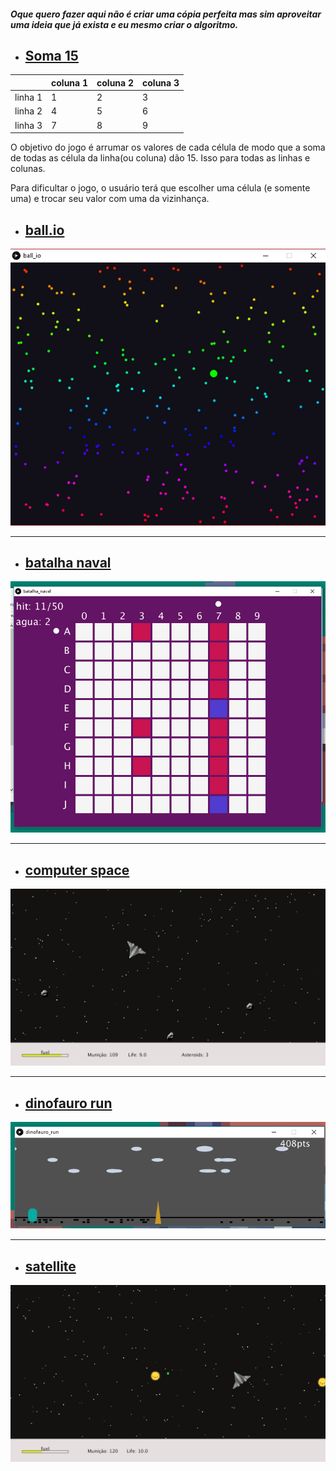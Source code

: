 ##### Oque quero fazer aqui não é criar uma cópia perfeita mas sim aproveitar uma ideia que já exista e eu mesmo criar o algoritmo.

* ## [Soma 15](https://github.com/wesley-cantarino/Games/tree/master/Soma_15)
|  | coluna 1 | coluna 2 | coluna 3 |
| - | -------- | -------- | -------- |
| linha 1 | 1 | 2 | 3 |
| linha 2 | 4 | 5 | 6 |
| linha 3 | 7 | 8 | 9 |

O objetivo do jogo é arrumar os valores de cada célula de modo que a soma de todas as célula da linha(ou coluna) dão 15. Isso para todas as linhas e colunas.

Para dificultar o jogo, o usuário terá que escolher uma célula (e somente uma) e trocar seu valor com uma da vizinhança. 


* ## [ball.io](https://github.com/wesley-cantarino/Games/tree/master/ball_io)

![](https://github.com/wesley-cantarino/Games/blob/master/ball_io/img/img01.png)



<hr>

* ## [batalha naval](https://github.com/wesley-cantarino/Games/tree/master/batalha_naval)

![minha versão](https://github.com/wesley-cantarino/Games/blob/master/batalha_naval/img/now.png)



<hr>

* ## [computer space](https://github.com/wesley-cantarino/Games/tree/master/computer_space)

![](https://github.com/wesley-cantarino/Games/blob/master/computer_space/img_and_video/now.png)



<hr>

* ## [dinofauro run](https://github.com/wesley-cantarino/Games/tree/master/dinofauro_run)

![minha versão](https://github.com/wesley-cantarino/Games/blob/master/dinofauro_run/img/now.png)



<hr>

* ## [satellite](https://github.com/wesley-cantarino/Games/tree/master/satellite)

![minha versão](https://github.com/wesley-cantarino/Games/blob/master/satellite/img/now.png)
